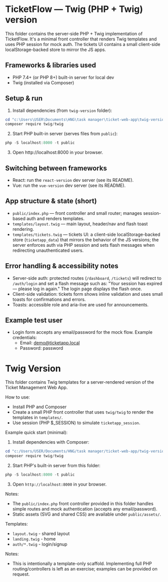 # TicketFlow — Twig (PHP + Twig) version

This folder contains the server-side PHP + Twig implementation of TicketFlow. It's a minimal front controller that renders Twig templates and uses PHP session for mock auth. The tickets UI contains a small client-side localStorage-backed store to mirror the JS apps.

## Frameworks & libraries used
- PHP 7.4+ (or PHP 8+) built-in server for local dev
- Twig (installed via Composer)

## Setup & run
1. Install dependencies (from `twig-version` folder):

```powershell
cd "c:\Users\USER\Documents\HNG\task manager\ticket-web-app\twig-version"
composer require twig/twig
```

2. Start PHP built-in server (serves files from `public`):

```powershell
php -S localhost:8000 -t public
```

3. Open http://localhost:8000 in your browser.

## Switching between frameworks
- React: run the `react-version` dev server (see its README).
- Vue: run the `vue-version` dev server (see its README).

## App structure & state (short)
- `public/index.php` — front controller and small router; manages session-based auth and renders templates.
- `templates/layout.twig` — main layout, header/nav and flash toast rendering.
- `templates/tickets.twig` — tickets UI: a client-side localStorage-backed store (`ticketapp_data`) that mirrors the behavior of the JS versions; the server enforces auth via PHP session and sets flash messages when redirecting unauthenticated users.

## Error handling & accessibility notes
- Server-side auth: protected routes (`/dashboard`, `/tickets`) will redirect to `/auth/login` and set a flash message such as: "Your session has expired — please log in again." The login page displays the flash once.
- Client-side validation: tickets form shows inline validation and uses small toasts for confirmations and errors.
- Toasts: accessible role and aria-live are used for announcements.

## Example test user
- Login form accepts any email/password for the mock flow. Example credentials:
  - Email: demo@ticketapp.local
  - Password: password
# Twig Version

This folder contains Twig templates for a server-rendered version of the Ticket Management Web App.

How to use:
- Install PHP and Composer
- Create a small PHP front controller that uses `twig/twig` to render the templates in `templates/`.
- Use session (PHP $_SESSION) to simulate `ticketapp_session`.

Example quick start (minimal):

1. Install dependencies with Composer:

```powershell
cd "c:/Users/USER/Documents/HNG/task manager/ticket-web-app/twig-version"
composer require twig/twig
```

2. Start PHP's built-in server from this folder:

```powershell
php -S localhost:8000 -t public
```

3. Open `http://localhost:8000` in your browser.

Notes:
- The `public/index.php` front controller provided in this folder handles simple routes and mock authentication (accepts any email/password).
- Static assets (SVG and shared CSS) are available under `public/assets/`.

Templates:
- `layout.twig` - shared layout
- `landing.twig` - home
- `auth/*.twig` - login/signup

Notes:
- This is intentionally a template-only scaffold. Implementing full PHP routing/controllers is left as an exercise; examples can be provided on request.
